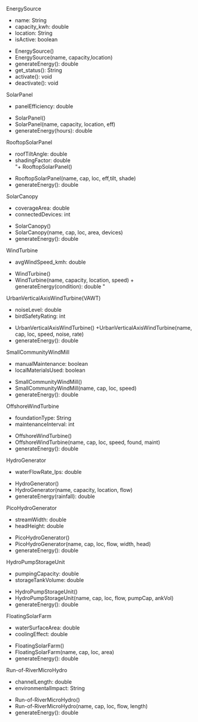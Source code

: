  EnergySource    
- name: String                   
- capacity_kwh: double           
- location: String               
- isActive: boolean 
+ EnergySource()                
+ EnergySource(name, capacity,location)         
+ generateEnergy(): double       
+ get_status(): String           
+ activate(): void               
+ deactivate(): void 

SolarPanel 
- panelEfficiency: double
+ SolarPanel()                   
+ SolarPanel(name, capacity, location, eff)      
+ generateEnergy(hours): double

RooftopSolarPanel    
- roofTiltAngle: double          
- shadingFactor: double  
"+ RooftopSolarPanel()            
+ RooftopSolarPanel(name, cap, loc, eff,tilt, shade)
+ generateEnergy(): double  

SolarCanopy  
- coverageArea: double           
- connectedDevices: int   
+ SolarCanopy()                  
+ SolarCanopy(name, cap, loc, area, devices)     
+ generateEnergy(): double  

 WindTurbine 
- avgWindSpeed_kmh: double 
+ WindTurbine() 
+ WindTurbine(name, capacity, location, speed)   + generateEnergy(condition): double                  "

UrbanVerticalAxisWindTurbine(VAWT)    
- noiseLevel: double             
- birdSafetyRating: int  
+ UrbanVerticalAxisWindTurbine() 
+UrbanVerticalAxisWindTurbine(name, cap, loc, speed, noise, rate)
+ generateEnergy(): double 

SmallCommunityWindMill  
- manualMaintenance: boolean     
- localMaterialsUsed: boolean 
+ SmallCommunityWindMill()       
+ SmallCommunityWindMill(name, cap, loc, speed) 
+ generateEnergy(): double  

OffshoreWindTurbine     
- foundationType: String         
- maintenanceInterval: int  
+ OffshoreWindTurbine()          
+ OffshoreWindTurbine(name, cap, loc, speed, found, maint)
+ generateEnergy(): double 

 HydroGenerator      
- waterFlowRate_lps: double 
+ HydroGenerator()               
+ HydroGenerator(name, capacity, location, flow) 
+ generateEnergy(rainfall): double    

PicoHydroGenerator   
- streamWidth: double            
- headHeight: double  
+ PicoHydroGenerator()           
+ PicoHydroGenerator(name, cap, loc, flow, width, head)
+ generateEnergy(): double

HydroPumpStorageUnit 
- pumpingCapacity: double        
- storageTankVolume: double 
+ HydroPumpStorageUnit()         
+ HydroPumpStorageUnit(name, cap, loc, flow, pumpCap, ankVol)  
+ generateEnergy(): double  

FloatingSolarFarm   
- waterSurfaceArea: double       
- coolingEffect: double  
+ FloatingSolarFarm()            
+ FloatingSolarFarm(name, cap, loc, area)   
+ generateEnergy(): double 

 Run-of-RiverMicroHydro 
- channelLength: double          
- environmentalImpact: String
+ Run-of-RiverMicroHydro()       
+ Run-of-RiverMicroHydro(name, cap, loc, flow, length)
+ generateEnergy(): double  

